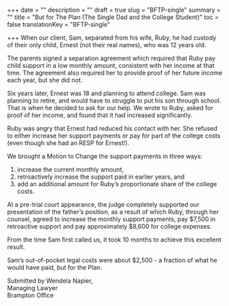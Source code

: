 +++
date = ""
description = ""
draft = true
slug = "BFTP-single"
summary = ""
title = "But for The Plan (The Single Dad and the College Student)"
toc = false
translationKey = "BFTP-single"

+++
When our client, Sam, separated from his wife, Ruby, he had custody of their only child, Ernest (not their real names), who was 12 years old.

The parents signed a separation agreement which required that Ruby pay child support in a low monthly amount, consistent with her income at that time. The agreement also required her to provide proof of her future income each year, but she did not.

Six years later, Ernest was 18 and planning to attend college. Sam was planning to retire, and would have to struggle to put his son through school. That is when he decided to ask for our help. We wrote to Ruby, asked for proof of her income, and found that it had increased significantly.

Ruby was angry that Ernest had reduced his contact with her. She refused to either increase her support payments or pay for part of the college costs (even though she had an RESP for Ernest!).

We brought a Motion to Change the support payments in three ways:

1. increase the current monthly amount,
2. retroactively increase the support paid in earlier years, and
3. add an additional amount for Ruby’s proportionate share of the college costs.

At a pre-trial court appearance, the judge completely supported our presentation of the father’s position, as a result of which Ruby, through her counsel, agreed to increase the monthly support payments, pay $7,500 in retroactive support and pay approximately $8,600 for college expenses.

From the time Sam first called us, it took 10 months to achieve this excellent result.

Sam’s out-of-pocket legal costs were about $2,500 - a fraction of what he would have paid, but for the Plan.

Submitted by Wendela Napier,  
Managing Lawyer  
Brampton Office
